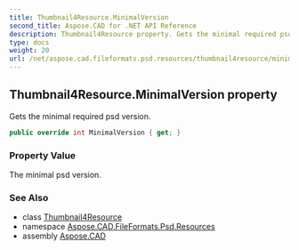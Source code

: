 ```yaml
---
title: Thumbnail4Resource.MinimalVersion
second_title: Aspose.CAD for .NET API Reference
description: Thumbnail4Resource property. Gets the minimal required psd version
type: docs
weight: 20
url: /net/aspose.cad.fileformats.psd.resources/thumbnail4resource/minimalversion/
---
```

## Thumbnail4Resource.MinimalVersion property

Gets the minimal required psd version.

```csharp
public override int MinimalVersion { get; }
```

### Property Value

The minimal psd version.

### See Also

* class [Thumbnail4Resource](../)
* namespace [Aspose.CAD.FileFormats.Psd.Resources](../../thumbnail4resource/)
* assembly [Aspose.CAD](../../../)


